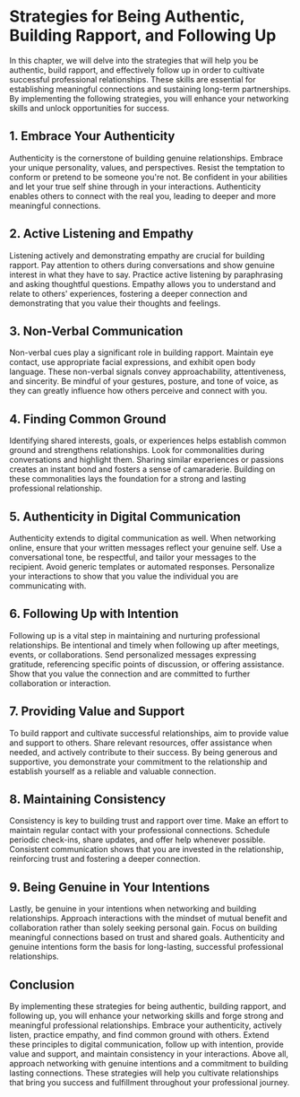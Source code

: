 # Strategies for Being Authentic, Building Rapport, and Following Up

In this chapter, we will delve into the strategies that will help you be authentic, build rapport, and effectively follow up in order to cultivate successful professional relationships. These skills are essential for establishing meaningful connections and sustaining long-term partnerships. By implementing the following strategies, you will enhance your networking skills and unlock opportunities for success.

## 1\. Embrace Your Authenticity

Authenticity is the cornerstone of building genuine relationships. Embrace your unique personality, values, and perspectives. Resist the temptation to conform or pretend to be someone you're not. Be confident in your abilities and let your true self shine through in your interactions. Authenticity enables others to connect with the real you, leading to deeper and more meaningful connections.

## 2\. Active Listening and Empathy

Listening actively and demonstrating empathy are crucial for building rapport. Pay attention to others during conversations and show genuine interest in what they have to say. Practice active listening by paraphrasing and asking thoughtful questions. Empathy allows you to understand and relate to others' experiences, fostering a deeper connection and demonstrating that you value their thoughts and feelings.

## 3\. Non-Verbal Communication

Non-verbal cues play a significant role in building rapport. Maintain eye contact, use appropriate facial expressions, and exhibit open body language. These non-verbal signals convey approachability, attentiveness, and sincerity. Be mindful of your gestures, posture, and tone of voice, as they can greatly influence how others perceive and connect with you.

## 4\. Finding Common Ground

Identifying shared interests, goals, or experiences helps establish common ground and strengthens relationships. Look for commonalities during conversations and highlight them. Sharing similar experiences or passions creates an instant bond and fosters a sense of camaraderie. Building on these commonalities lays the foundation for a strong and lasting professional relationship.

## 5\. Authenticity in Digital Communication

Authenticity extends to digital communication as well. When networking online, ensure that your written messages reflect your genuine self. Use a conversational tone, be respectful, and tailor your messages to the recipient. Avoid generic templates or automated responses. Personalize your interactions to show that you value the individual you are communicating with.

## 6\. Following Up with Intention

Following up is a vital step in maintaining and nurturing professional relationships. Be intentional and timely when following up after meetings, events, or collaborations. Send personalized messages expressing gratitude, referencing specific points of discussion, or offering assistance. Show that you value the connection and are committed to further collaboration or interaction.

## 7\. Providing Value and Support

To build rapport and cultivate successful relationships, aim to provide value and support to others. Share relevant resources, offer assistance when needed, and actively contribute to their success. By being generous and supportive, you demonstrate your commitment to the relationship and establish yourself as a reliable and valuable connection.

## 8\. Maintaining Consistency

Consistency is key to building trust and rapport over time. Make an effort to maintain regular contact with your professional connections. Schedule periodic check-ins, share updates, and offer help whenever possible. Consistent communication shows that you are invested in the relationship, reinforcing trust and fostering a deeper connection.

## 9\. Being Genuine in Your Intentions

Lastly, be genuine in your intentions when networking and building relationships. Approach interactions with the mindset of mutual benefit and collaboration rather than solely seeking personal gain. Focus on building meaningful connections based on trust and shared goals. Authenticity and genuine intentions form the basis for long-lasting, successful professional relationships.

## Conclusion

By implementing these strategies for being authentic, building rapport, and following up, you will enhance your networking skills and forge strong and meaningful professional relationships. Embrace your authenticity, actively listen, practice empathy, and find common ground with others. Extend these principles to digital communication, follow up with intention, provide value and support, and maintain consistency in your interactions. Above all, approach networking with genuine intentions and a commitment to building lasting connections. These strategies will help you cultivate relationships that bring you success and fulfillment throughout your professional journey.
